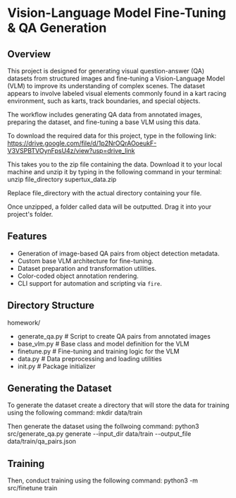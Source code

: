 # Vision-Language Model Fine-Tuning & QA Generation

## Overview

This project is designed for generating visual question-answer (QA) datasets from structured images and fine-tuning a Vision-Language Model (VLM) to improve its understanding of complex scenes. The dataset appears to involve labeled visual elements commonly found in a kart racing environment, such as karts, track boundaries, and special objects.

The workflow includes generating QA data from annotated images, preparing the dataset, and fine-tuning a base VLM using this data.

To download the required data for this project, type in the following link:
https://drive.google.com/file/d/1p2NrOQrAOoeukF-V3VSPBTVOynFpsU4z/view?usp=drive_link

This takes you to the zip file containing the data. Download it to your local machine and unzip it by typing in the following command in your terminal:
unzip file_directory supertux_data.zip

Replace file_directory with the actual directory containing your file. 

Once unzipped, a folder called data will be outputted. Drag it into your project's folder. 

## Features

- Generation of image-based QA pairs from object detection metadata.
- Custom base VLM architecture for fine-tuning.
- Dataset preparation and transformation utilities.
- Color-coded object annotation rendering.
- CLI support for automation and scripting via `fire`.

## Directory Structure

homework/
- generate_qa.py # Script to create QA pairs from annotated images
- base_vlm.py # Base class and model definition for the VLM
- finetune.py # Fine-tuning and training logic for the VLM
- data.py # Data preprocessing and loading utilities
- init.py # Package initializer

## Generating the Dataset

To generate the dataset create a directory that will store the data for training using the following command:
mkdir data/train

Then generate the dataset using the follwoing command:
python3 src/generate_qa.py generate --input_dir data/train --output_file data/train/qa_pairs.json 

## Training

Then, conduct training using the following command:
python3 -m src/finetune train
